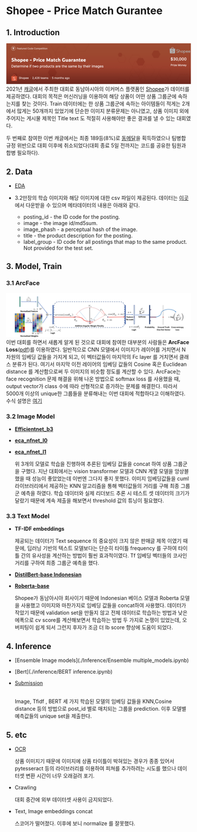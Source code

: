 # Shopee - Price Match Gurantee
## 1. Introduction
![image](./img/shopee.png)
2021년 [캐글](www.kaggle.com)에서 주최한 대회로 동남아시아의 이커머스 플랫폼인 [Shopee](https://www.kaggle.com/c/shopee-product-matching)가 데이터를 제공하였다.
대회의 목적은 머신러닝을 이용하여 해당 상품이 어떤 상품 그룹군에 속하는지를 찾는 것이다. Train 데이터에는 한 상품 그룹군에 속하는 아이템들이 적게는 2개에서 많게는 50개까지 있었기에 단순한 이미지 분류문제는 아니였고, 상품 이미지 외에 주어지는 게시물 제목인 Title text 도 적절히 사용해야만 좋은 결과를 낼 수 있는 대회였다.

두 번째로 참여한 이번 캐글에서는 최종 189등(8%)로 [동메달](./img/rank)을 획득하였으나 팀병합 규정 위반으로 대회 이후에 취소되었다(대회 종료 5일 전까지는 코드를 공유한 팀원과 합병 필요하다).

## 2. Data

* [EDA](./EDA/RAPIDS%20cuML%20TfidfVectorizer%20and%20KNN.ipynb)

* 3.2만장의 학습 이미지와 해당 이미지에 대한 csv 파일이 제공된다. 데이터는 [이곳](https://www.kaggle.com/c/shopee-product-matching/data?select=train.csv)에서 다운받을 수 있으며 메타데이터의 내용은 아래와 같다.

  * posting_id - the ID code for the posting. 
  * image - the image id/md5sum.
  * image_phash - a perceptual hash of the image. 
  * title - the product description for the posting. 
  * label_group - ID code for all postings that map to the same product. Not provided for the test set. 

## 3. Model, Train

 ### 3.1 ArcFace 
![img](./img/ArcFace.png) 
이번 대회를 하면서 새롭게 알게 된 것으로 대회에 참여한 대부분의 사람들은 **ArcFace Loss**([pdf](https://arxiv.org/abs/1801.07698))를 이용하였다.
일반적으로 CNN 모델에서 이미지가 레이어를 거치면서 N 차원의 임베딩 값들을 가지게 되고,
이 벡터값들이 마지막의 Fc layer 를 거치면서 클래스 분류가 된다. 여기서 마지막 이전 레이어의 임베딩 값들의 Cosine 혹은 Euclidean distance 를 계산함으로써
두 이미지의 비슷함 정도를 계산할 수 있다. ArcFace는 face recognition 문제 해결을 위해 나온 방법으로 softmax loss 를 사용했을 때, output vector가
class 수에 따라 선형적으로 증가하는 문제를 해결한다. 따라서 5000개 이상의 unique한 그룹들을 분류해내는 이번 대회에 적합하다고 이해하였다. 수식 설명은 [여기](https://zest-cloud-1fd.notion.site/ArcFace-861c433e11cf4da18d92890853639dd6)

### 3.2 Image Model

* [**Efficientnet_b3**](./train/EfficientNet.ipynb)
* [**eca_nfnet_l0**](./train/eca-nfnet-I0)
* [**eca_nfnet_l1**](./train/eca-nfnet-I0)
  
  위 3개의 모델로 학습을 진행하여 추론된 임베딩 값들을 concat 하여 상품 그룹군을 구했다. 
지난 대회에서는 vision transformer 모델과 CNN 계열 모델을 앙상블했을 때 성능이 좋았었는데 이번엔 그다지 좋지 못했다. 이미지 임베딩값들을 cuml 라이브러리에서 제공하는
KNN 알고리즘을 통해 벡터값들의 거리를 구해 최종 그룹군 예측을 하였다. 학습 데이터와 실제 리더보드 추론 시 테스트 셋 데이터의 크기가 달랐기 때문에 
계속 제출을 해보면서 threshold 값의 튜닝이 필요했다.

### 3.3 Text Model
* **TF-IDF embeddings**

    제공되는 데이터가 Text sequence 의 중요성이 크지 않은 판매글 제목 이였기 때문에, 딥러닝 기반의 텍스트 모델보다는
    단순히 타이틀 frequency 를 구하여 타이틀 간의 유사성을 계산하는 방법이 훨씬 효과적이였다. Tf 임베딩 벡터들의 코사인 거리를 구하여 최종 그룹군 예측을 했다.


* [**DistilBert-base Indonesian**](./train/DistillBert-base-Indonesian.ipynb)
* [**Roberta-base**](./train/Roberta_train%20.ipynb)
    
    Shopee가 동남아시아 회사이기 때문에 Indonesian 베이스 모델과 Roberta 모델을 사용했고 이미지와 마찬가지로 임베딩 값들을 concat하여 사용했다. 데이터가 작았기 때문에
    validation set을 만들지 않고 전체 데이터로 학습하는 방법과 낮은 에폭으로 cv score를 계산해보면서 학습하는 방법 두 가지로 논쟁이 있었는데, 오버피팅이 쉽게 되서 그런지
    후자가 조금 더 lb score 향상에 도움이 되었다. 

## 4. Inference
* [Ensemble Image models](./Inference/Ensemble multiple_models.ipynb)
* [Bert](./inference/BERT inference.ipynb)
* [Submission](./inference/submission.ipynb)
  
  <br>
  Image, Tfidf , BERT 세 가지 학습된 모델의 임베딩 값들을 KNN,Cosine distance 등의 방법으로 post_id 별로 매치되는 그룹을 prediction. 이후
  모델별 예측값들의 unique set을 제출한다.

## 5. etc
* [OCR](./EDA/OCR.ipynb)
  
    상품 이미지기 때문에 이미지에 상품 타이틀이 박혀있는 경우가 종종 있어서 pytesseract 등의 라이브러리를 이용하여 피쳐를 추가하려는 시도를 했으나 데이터셋 변환 시간이 너무 오래걸려 포기.
  

* Crawling
    
    대회 중간에 외부 데이터셋 사용이 금지되었다.
  

* Text, Image embeddings concat

  스코어가 떨어졌다. 이후에 보니 normalize 를 잘못했다.
